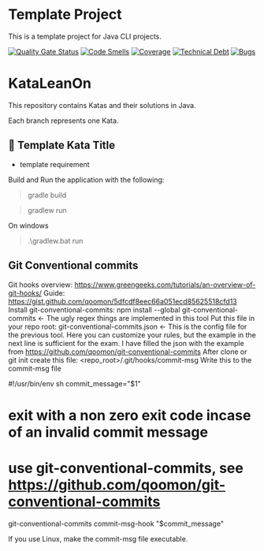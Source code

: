 # Template Project
This is a template project for Java CLI projects.

[![Quality Gate Status](https://sonarcloud.io/api/project_badges/measure?project=fhery021_mine-sweeper-exam&metric=alert_status)](https://sonarcloud.io/summary/new_code?id=fhery021_mine-sweeper-exam)
[![Code Smells](https://sonarcloud.io/api/project_badges/measure?project=fhery021_mine-sweeper-exam&metric=code_smells)](https://sonarcloud.io/summary/new_code?id=fhery021_mine-sweeper-exam)
[![Coverage](https://sonarcloud.io/api/project_badges/measure?project=fhery021_mine-sweeper-exam&metric=coverage)](https://sonarcloud.io/summary/new_code?id=fhery021_mine-sweeper-exam)
[![Technical Debt](https://sonarcloud.io/api/project_badges/measure?project=fhery021_mine-sweeper-exam&metric=sqale_index)](https://sonarcloud.io/summary/new_code?id=fhery021_mine-sweeper-exam)
[![Bugs](https://sonarcloud.io/api/project_badges/measure?project=fhery021_mine-sweeper-exam&metric=bugs)](https://sonarcloud.io/summary/new_code?id=fhery021_mine-sweeper-exam)

# KataLeanOn 
This repository contains Katas and their solutions in Java.

Each branch represents one Kata.

## 🥋 Template Kata Title 

- template requirement

Build and Run the application with the following:
> gradle build

> gradlew run

On windows
> .\gradlew.bat run

## Git Conventional commits

Git hooks overview: https://www.greengeeks.com/tutorials/an-overview-of-git-hooks/
Guide: https://gist.github.com/qoomon/5dfcdf8eec66a051ecd85625518cfd13
Install git-conventional-commits: npm install --global git-conventional-commits <- The ugly regex things are implemented in this tool
Put this file in your repo root: git-conventional-commits.json  <- This is the config file for the previous tool. Here you can customize your rules, but the example in the next line is sufficient for the exam.
I have filled the json with the example from https://github.com/qoomon/git-conventional-commits
After clone or git init create this file: <repo_root>/.git/hooks/commit-msg
Write this to the commit-msg file

#!/usr/bin/env sh
commit_message="$1"
# exit with a non zero exit code incase of an invalid commit message

# use git-conventional-commits, see https://github.com/qoomon/git-conventional-commits
git-conventional-commits commit-msg-hook "$commit_message"


If you use Linux, make the commit-msg file executable.
